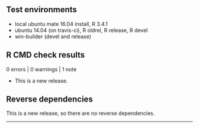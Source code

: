 ## Test environments
* local ubuntu mate 16.04 install, R 3.4.1
* ubuntu 14.04 (on travis-ci), R oldrel, R release, R devel
* win-builder (devel and release)

## R CMD check results

0 errors | 0 warnings | 1 note

* This is a new release.

## Reverse dependencies

This is a new release, so there are no reverse dependencies.

---
